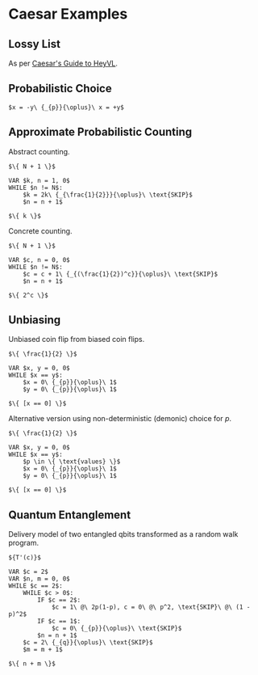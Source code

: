 # Caesar Examples

## Lossy List

As per [Caesar's Guide to HeyVL](https://www.caesarverifier.org/docs/getting-started/heyvl-guide\#full-example).

## Probabilistic Choice

```
$x = -y\ {_{p}}{\oplus}\ x = +y$
```

## Approximate Probabilistic Counting

Abstract counting.

```
$\{ N + 1 \}$

VAR $k, n = 1, 0$
WHILE $n != N$:
    $k = 2k\ {_{\frac{1}{2}}}{\oplus}\ \text{SKIP}$
    $n = n + 1$

$\{ k \}$
```

Concrete counting.

```
$\{ N + 1 \}$

VAR $c, n = 0, 0$
WHILE $n != N$:
    $c = c + 1\ {_{(\frac{1}{2})^c}}{\oplus}\ \text{SKIP}$
    $n = n + 1$

$\{ 2^c \}$
```

## Unbiasing

Unbiased coin flip from biased coin flips.

```
$\{ \frac{1}{2} \}$

VAR $x, y = 0, 0$
WHILE $x == y$:
    $x = 0\ {_{p}}{\oplus}\ 1$
    $y = 0\ {_{p}}{\oplus}\ 1$

$\{ [x == 0] \}$
```

Alternative version using non-deterministic (demonic) choice for $p$.

```
$\{ \frac{1}{2} \}$

VAR $x, y = 0, 0$
WHILE $x == y$:
    $p \in \{ \text{values} \}$
    $x = 0\ {_{p}}{\oplus}\ 1$
    $y = 0\ {_{p}}{\oplus}\ 1$

$\{ [x == 0] \}$
```

## Quantum Entanglement

Delivery model of two entangled qbits transformed as a random walk program.

```
${T'(c)}$

VAR $c = 2$
VAR $n, m = 0, 0$
WHILE $c == 2$:
    WHILE $c > 0$:
        IF $c == 2$:
            $c = 1\ @\ 2p(1-p), c = 0\ @\ p^2, \text{SKIP}\ @\ (1 - p)^2$
        IF $c == 1$:
            $c = 0\ {_{p}}{\oplus}\ \text{SKIP}$
        $n = n + 1$
    $c = 2\ {_{q}}{\oplus}\ \text{SKIP}$
    $m = m + 1$

$\{ n + m \}$
```
